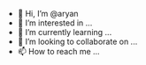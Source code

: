 - 👋 Hi, I’m @aryan
- 👀 I’m interested in ...
- 🌱 I’m currently learning ...
- 💞️ I’m looking to collaborate on ...
- 📫 How to reach me ...

<!---
Radialaryan/Radialaryan is a ✨ special ✨ repository because its `README.md` (this file) appears on your GitHub profile.
You can click the Preview link to take a look at your changes.
--->
